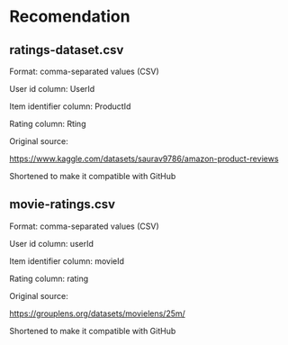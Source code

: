 # Recomendation

## ratings-dataset.csv

Format: comma-separated values (CSV)

User id column: UserId

Item identifier column: ProductId

Rating column: Rting

Original source:

https://www.kaggle.com/datasets/saurav9786/amazon-product-reviews

Shortened to make it compatible with GitHub

## movie-ratings.csv

Format: comma-separated values (CSV)

User id column: userId

Item identifier column: movieId

Rating column: rating

Original source:

https://grouplens.org/datasets/movielens/25m/

Shortened to make it compatible with GitHub